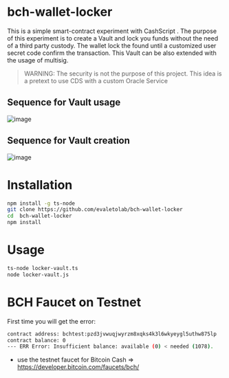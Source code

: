# bch-wallet-locker
This is a simple smart-contract experiment with CashScript . The purpose of this experiment is to create a Vault and lock you funds without the need of a third party custody. The wallet lock the found until a customized user secret code confirm the transaction. This Vault can be also extended with the usage of multisig. 

>WARNING: The security is not the purpose of this project. This idea is a pretext to use CDS with a custom Oracle Service


## Sequence for Vault usage
![image](https://user-images.githubusercontent.com/1422935/65509959-00d67b00-ded4-11e9-87b5-e155de22b5ea.png)


## Sequence for Vault creation
![image](https://user-images.githubusercontent.com/1422935/65511114-c02c3100-ded6-11e9-9f12-32262a724f63.png)


# Installation
```bash
npm install -g ts-node
git clone https://github.com/evaletolab/bch-wallet-locker
cd  bch-wallet-locker
npm install
```

# Usage

```bash
ts-node locker-vault.ts
node locker-vault.js
```

# BCH Faucet on Testnet

First time you will get the error: 
```bash
contract address: bchtest:pzd3jvwuqjwyrzm8xqks4k3l6wkyeygl5uthw875lp
contract balance: 0
--- ERR Error: Insufficient balance: available (0) < needed (1078).
```

* use the testnet faucet for Bitcoin Cash =>  https://developer.bitcoin.com/faucets/bch/
